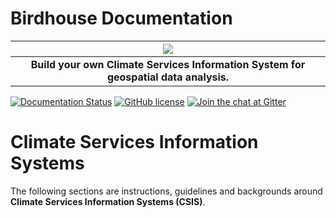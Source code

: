 # Birdhouse Documentation

| ![](images/birdhouse-ecosphere.svg) |
| :--: |
| **Build your own Climate Services Information System for geospatial data analysis.** |

[![Documentation Status](https://img.shields.io/badge/docs-latest-brightgreen.svg)](http://birdhouse.readthedocs.io/en/latest/?badge=latest)
[![GitHub license](https://img.shields.io/github/license/bird-house/birdhouse2-docs.svg)](https://github.com/bird-house/birdhouse2-docs/blob/main/LICENSE)
[![Join the chat at Gitter](https://badges.gitter.im/bird-house/birdhouse.svg)](https://gitter.im/bird-house/birdhouse?utm_source=badge&utm_medium=badge&utm_campaign=pr-badge&utm_content=badge)


# Climate Services Information Systems

The following sections are instructions, guidelines and backgrounds around **Climate Services Information Systems (CSIS)**.

